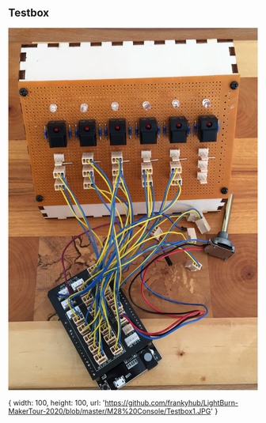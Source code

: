 ## Testbox


![image](https://github.com/frankyhub/LightBurn-MakerTour-2020/blob/master/M28%20Console/Testbox1.JPG)

  {
    width: 100,
    height: 100,
    url: 'https://github.com/frankyhub/LightBurn-MakerTour-2020/blob/master/M28%20Console/Testbox1.JPG'
  }
